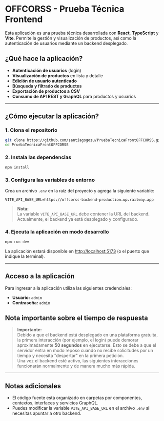 # OFFCORSS - Prueba Técnica Frontend

Esta aplicación es una prueba técnica desarrollada con **React**, **TypeScript** y **Vite**. Permite la gestión y visualización de productos, así como la autenticación de usuarios mediante un backend desplegado.

## ¿Qué hace la aplicación?

- **Autenticación de usuarios** (login)
- **Visualización de productos** en lista y detalle
- **Edición de usuario autenticado**
- **Búsqueda y filtrado de productos**
- **Exportación de productos a CSV**
- **Consumo de API REST y GraphQL** para productos y usuarios

---

## ¿Cómo ejecutar la aplicación?

### 1. Clona el repositorio

```bash
git clone https://github.com/santiagogozu/PruebaTecnicaFrontOFFCORSS.git
cd PruebaTecnicaFrontOFFCORSS
```

### 2. Instala las dependencias

```bash
npm install
```

### 3. Configura las variables de entorno

Crea un archivo `.env` en la raíz del proyecto y agrega la siguiente variable:

```
VITE_API_BASE_URL=https://offcorss-backend-production.up.railway.app
```

> **Nota:**  
> La variable `VITE_API_BASE_URL` debe contener la URL del backend. Actualmente, el backend ya está desplegado y configurado.

### 4. Ejecuta la aplicación en modo desarrollo

```bash
npm run dev
```

La aplicación estará disponible en [http://localhost:5173](http://localhost:5173) (o el puerto que indique la terminal).

---

## Acceso a la aplicación

Para ingresar a la aplicación utiliza las siguientes credenciales:

- **Usuario:** `admin`
- **Contraseña:** `admin`

## Nota importante sobre el tiempo de respuesta

> **Importante:**  
> Debido a que el backend está desplegado en una plataforma gratuita, la primera interacción (por ejemplo, el login) puede demorar aproximadamente **50 segundos** en ejecutarse. Esto se debe a que el servidor entra en modo reposo cuando no recibe solicitudes por un tiempo y necesita "despertar" en la primera petición.  
> Una vez el backend esté activo, las siguientes interacciones funcionarán normalmente y de manera mucho más rápida.

---

## Notas adicionales

- El código fuente está organizado en carpetas por componentes, contextos, interfaces y servicios GraphQL.
- Puedes modificar la variable `VITE_API_BASE_URL` en el archivo `.env` si necesitas apuntar a otro backend.
